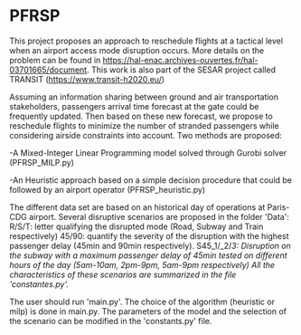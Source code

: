 # PFRSP
This project proposes an approach  to reschedule flights at a tactical level when an airport access mode disruption occurs.
More details on the problem can be found in https://hal-enac.archives-ouvertes.fr/hal-03701665/document.
This work is also part of the SESAR project called TRANSIT (https://www.transit-h2020.eu/)

Assuming an information sharing between ground and air transportation stakeholders, passengers arrival time forecast at the gate could be frequently updated.
Then based on these new forecast, we propose to reschedule flights to minimize the number of stranded passengers while considering airside constraints into account. 
Two methods are proposed:

-A Mixed-Integer Linear Programming model solved through Gurobi solver (PFRSP_MILP.py)

-An Heuristic approach based on a simple decision procedure that could be followed by an airport operator (PFRSP_heuristic.py)


The different data set are based on an historical day of operations at Paris-CDG airport.
Several disruptive scenarios are proposed in the folder 'Data':
R/S/T: letter qualifying the disrupted mode (Road, Subway and Train respectively)
45/90: quantify the severity of the disruption with the highest passenger delay (45min and 90min respectively). 
S45_1/_2/_3: Disruption on the subway with a maximum passenger delay of 45min tested on different hours of the day (5am-10am, 2pm-9pm, 5am-9pm respectively)
All the characteristics of these scenarios are summarized in the file 'constantes.py'._

The user should run 'main.py'. The choice of the algorithm (heuristic or milp) is done in main.py. The parameters of the model and the selection of the scenario can be modified in the 'constants.py' file.
